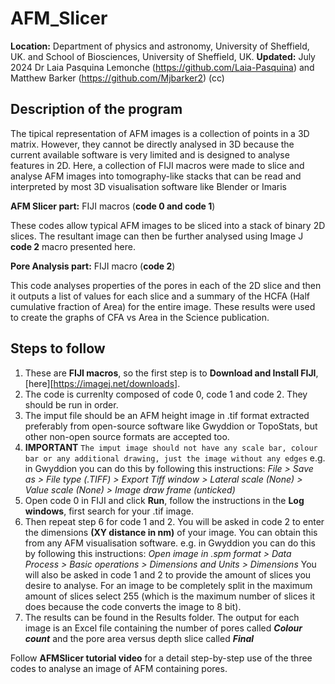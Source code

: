 # AFM_Slicer

**Location:** Department of physics and astronomy, University of Sheffield, UK. and School of Biosciences, University of Sheffield, UK.
**Updated:** July 2024 Dr Laia Pasquina Lemonche (https://github.com/Laia-Pasquina) and Matthew Barker (https://github.com/Mjbarker2) (cc)

## Description of the program

The tipical representation of AFM images is a collection of points in a 3D matrix. 
However, they cannot be directly analysed in 3D because the current available software is
very limited and is designed to analyse features in 2D. Here, a collection of FIJI macros 
were made to slice and analyse AFM images into tomography-like stacks that can be read and 
interpreted by most 3D visualisation software like Blender or Imaris

**AFM Slicer part:**
FIJI macros (**code 0 and code 1**) 

These codes allow typical AFM images to be sliced into a stack of binary 2D slices. 
The resultant image can then be further analysed using Image J **code 2** macro presented here. 

**Pore Analysis part:**
FIJI macro (**code 2**) 

This code analyses properties of the pores in each of the 2D slice and then it outputs a list of 
values for each slice and a summary of the HCFA (Half cumulative fraction of Area) for the entire image.
These results were used to create the graphs of CFA vs Area in the Science publication.

## Steps to follow 

1. These are **FIJI macros**, so the first step is to **Download and Install FIJI**, [here][https://imagej.net/downloads].
2. The code is currenlty composed of code 0, code 1 and code 2. They should be run in order.
3. The imput file should be an AFM height image in .tif format extracted preferably from open-source software like Gwyddion or TopoStats, but other non-open source formats are accepted too. 
5. **IMPORTANT**  `The imput image should not have any scale bar, colour bar or any additional drawing, just the image without any edges` e.g. in Gwyddion you can do this by following this instructions: _File > Save as > File type (.TIFF) > Export Tiff window > Lateral scale (None) > Value scale (None) > Image draw frame (unticked)_
6. Open code 0 in FIJI and click **Run**, follow the instructions in the **Log windows**, first search for your .tif image.
7. Then repeat step 6 for code 1 and 2. You will be asked in code 2 to enter the dimensions **(XY distance in nm)** of your image. You can obtain this from any AFM visualisation software. e.g. in Gwyddion you can do this by following this instructions: _Open image in .spm format > Data Process > Basic operations > Dimensions and Units > Dimensions_ You will also be asked in code 1 and 2 to provide the amount of slices you desire to analyse. For an image to be completely split in the maximum amount of slices select 255 (which is the maximum number of slices it does because the code converts the image to 8 bit).
8. The results can be found in the Results folder. The output for each image is an Excel file containing the number of pores called **_Colour count_** and the pore area versus depth slice called **_Final_**

Follow **AFMSlicer tutorial video** for a detail step-by-step use of the three codes to analyse an image of AFM containing pores.
